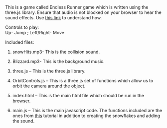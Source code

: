 This is a game called Endless Runner game which is written using the three.js library. Ensure that audio is not blocked on your browser to hear the sound effects. Use [this link](https://support.mozilla.org/en-US/kb/block-autoplay) to understand how.

Controls to play:  
Up- Jump ; Left/Right- Move

Included files:

1. snowHits.mp3- This is the collision sound.  

2. Blizzard.mp3- This is the background music.  

3. three.js – This is the three.js library.  

4. OrbitControls.js – This is a three.js set of functions which allow us to orbit the camera around the object.

5. index.html – This is the main html file which should be run in the browser. 

6. main.js – This is the main javascript code. The functions included are the ones from [this](https://gamedevelopment.tutsplus.com/tutorials/creating-a-simple-3d-endless-runner-game-using-three-js--cms-29157) tutorial in addition to creating the snowflakes and adding the sound.
